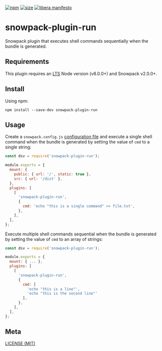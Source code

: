 [npm]: https://img.shields.io/npm/v/snowpack-plugin-run
[npm-url]: https://www.npmjs.com/package/snowpack-plugin-run
[size]: https://packagephobia.now.sh/badge?p=snowpack-plugin-run
[size-url]: https://packagephobia.now.sh/result?p=snowpack-plugin-run

[![npm][npm]][npm-url]
[![size][size]][size-url]
[![libera manifesto](https://img.shields.io/badge/libera-manifesto-lightgrey.svg)](https://liberamanifesto.com)

# snowpack-plugin-run

Snowpack plugin that executes shell commands sequentially when the bundle is generated.

## Requirements

This plugin requires an [LTS](https://github.com/nodejs/Release) Node version (v8.0.0+) and Snowpack v2.0.0+.

## Install

Using npm:

```console
npm install --save-dev snowpack-plugin-run
```

## Usage

Create a `snowpack.config.js` [configuration file](https://www.snowpack.dev/reference/configuration) and execute a single shell command when the bundle is generated by setting the value of `cmd` to a single string:

```js
const dsv = require('snowpack-plugin-run');

module.exports = {
  mount: {
    public: { url: '/', static: true },
    src: { url: '/dist' },
  },
  plugins: [
    [
      'snowpack-plugin-run',
      {
        cmd: 'echo "this is a single command" >> file.txt',
      },
    ],
  ],
};
```

Execute multiple shell commands sequential when the bundle is generated by setting the value of `cmd` to an array of strings:

```js
const dsv = require('snowpack-plugin-run');

module.exports = {
  mount: { ... },
  plugins: [
    [
      'snowpack-plugin-run',
      {
        cmd: [
          'echo "this is a line"',
          'echo "this is the second line"'
        ],
      },
    ],
  ],
};
```

## Meta

[LICENSE (MIT)](./LICENSE.md)
